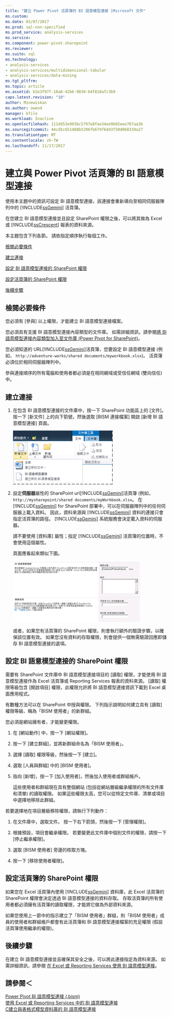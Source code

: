 ```yaml
---
title: "建立 Power Pivot 活頁簿的 BI 語意模型連接 |Microsoft 文件"
ms.custom: 
ms.date: 03/07/2017
ms.prod: sql-non-specified
ms.prod_service: analysis-services
ms.service: 
ms.component: power-pivot-sharepoint
ms.reviewer: 
ms.suite: sql
ms.technology:
- analysis-services
- analysis-services/multidimensional-tabular
- analysis-services/data-mining
ms.tgt_pltfrm: 
ms.topic: article
ms.assetid: b2e3f97f-18a8-42b6-9030-b4f818afc3b9
caps.latest.revision: "10"
author: Minewiskan
ms.author: owend
manager: kfile
ms.workload: Inactive
ms.openlocfilehash: 111dd53e993bc5797e8fae34ee9b02eee707aa3b
ms.sourcegitcommit: 44cd5c651488b5296fb679f6d43f50d068339a27
ms.translationtype: MT
ms.contentlocale: zh-TW
ms.lasthandoff: 11/17/2017
---
```

# <a name="create-a-bi-semantic-model-connection-to-a-power-pivot-workbook"></a>建立與 Power Pivot 活頁簿的 BI 語意模型連接
  使用本主題中的資訊可設定 BI 語意模型連接，該連接會重新導向至相同伺服器陣列中的 [!INCLUDE[ssGemini](../../includes/ssgemini-md.md)] 活頁簿。  
  
 在您建立 BI 語意模型連接並且設定 SharePoint 權限之後，可以將其做為 Excel 或 [!INCLUDE[ssCrescent](../../includes/sscrescent-md.md)] 報表的資料來源。  
  
 本主題包含下列各節。 請依指定順序執行每個工作。  
  
 [檢閱必要條件](#bkmk_prereq)  
  
 [建立連接](#bkmk_create)  
  
 [設定 BI 語意模型連接的 SharePoint 權限](#bkmk_permissions)  
  
 [設定活頁簿的 SharePoint 權限](#bkmk_userdb)  
  
 [後續步驟](#bkmk_next)  
  
##  <a name="bkmk_prereq"></a> 檢閱必要條件  
 您必須有 [參與] 以上權限，才能建立 BI 語意模型連接檔案。  
  
 您必須具有支援 BI 語意模型連接內容類型的文件庫。 如需詳細資訊，請參閱[將 BI 語意模型連接內容類型加入至文件庫 &#40;Power Pivot for SharePoint&#41;](../../analysis-services/power-pivot-sharepoint/add-bi-semantic-model-connection-content-type-to-library.md)。  
  
 您必須知道的 URL[!INCLUDE[ssGemini](../../includes/ssgemini-md.md)]活頁簿，您要設定 BI 語意模型連接 (例如， `http://adventure-works/shared documents/myworkbook.xlsx`)。 活頁簿必須位於相同伺服器陣列中。  
  
 參與連接順序的所有電腦和使用者都必須是在相同網域或受信任網域 (雙向信任) 中。  
  
##  <a name="bkmk_create"></a> 建立連接  
  
1.  在包含 BI 語意模型連接的文件庫中，按一下 SharePoint 功能區上的 [文件]。 按一下 [新文件] 上的向下箭號，然後選取 [BISM 連接檔案] 開啟 [新增 BI 語意模型連接] 頁面。  
  
     ![在 SharePoint 文件庫中的新文件子功能表](../../analysis-services/power-pivot-sharepoint/media/ssas-bismconnection-new.gif "SharePoint 文件庫中的新文件子功能表")  
  
2.  設定**伺服器**屬性的 SharePoint url[!INCLUDE[ssGemini](../../includes/ssgemini-md.md)]活頁簿 (例如， `http://mysharepoint/shared documents/myWorkbook.xlsx`。 在 [!INCLUDE[ssGemini](../../includes/ssgemini-md.md)] for SharePoint 部署中，可以在伺服器陣列中的任何伺服器上載入資料。 因此，資料來源與 [!INCLUDE[ssGemini](../../includes/ssgemini-md.md)] 資料的連接只會指定活頁簿的路徑。 [!INCLUDE[ssGemini](../../includes/ssgemini-md.md)] 系統服務會決定載入資料的伺服器。  
  
     請不要使用 [資料庫] 屬性；指定 [!INCLUDE[ssGemini](../../includes/ssgemini-md.md)] 活頁簿的位置時，不會使用這個屬性。  
  
     頁面應看起來類似下圖。  
  
     ![顯示活頁簿 URL 的 BISM 連接頁面](../../analysis-services/power-pivot-sharepoint/media/ssas-bismconnection-ppvtds.gif "顯示活頁簿 URL 的 BISM 連接頁面")  
  
     或者，如果您有活頁簿的 SharePoint 權限，則會執行額外的驗證步驟，以確保該位置有效。 如果您沒有資料的存取權限，則會提供一個無需驗證回應即儲存 BI 語意模型連接的選項。  
  
##  <a name="bkmk_permissions"></a> 設定 BI 語意模型連接的 SharePoint 權限  
 需要有 SharePoint 文件庫中 BI 語意模型連接項目的 [讀取] 權限，才能使用 BI 語意模型連接作為 Excel 活頁簿或 Reporting Services 報表的資料來源。 [讀取] 權限等級包含 [開啟項目] 權限，此權限允許將 BI 語意模型連接資訊下載到 Excel 桌面應用程式。  
  
 有數種方法可以在 SharePoint 中授與權限。 下列指示說明如何建立具有 [讀取] 權限等級、稱為「BISM 使用者」的新群組。  
  
 您必須是網站擁有者，才能變更權限。  
  
1.  在 [網站動作] 中，按一下 [網站權限]。  
  
2.  按一下 [建立群組]，並將新群組命名為「BISM 使用者」。  
  
3.  選擇 [讀取] 權限等級，然後按一下 [建立]。  
  
4.  選取 [人員與群組] 中的 [BISM 使用者]。  
  
5.  指向 [新增]，按一下 [加入使用者]，然後加入使用者或群組帳戶。  
  
     這些使用者和群組現在具有整個網站 (包括從網站層級繼承權限的所有文件庫和清單) 的讀取權限。 如果這些權限太高，您可以從特定文件庫、清單或項目中選擇地移除此群組。  
  
 若要選擇地在項目層級移除權限，請執行下列動作：  
  
1.  在文件庫中，選取文件。 按一下右下箭頭，然後按一下 [管理權限]。  
  
2.  根據預設，項目會繼承權限。 若要變更此文件庫中個別文件的權限，請按一下 [停止繼承權限]。  
  
3.  選取 [BISM 使用者] 旁邊的核取方塊。  
  
4.  按一下 [移除使用者權限]。  
  
##  <a name="bkmk_userdb"></a> 設定活頁簿的 SharePoint 權限  
 如果您在 Excel 活頁簿內使用 [!INCLUDE[ssGemini](../../includes/ssgemini-md.md)] 資料庫，此 Excel 活頁簿的 SharePoint 權限會決定透過 BI 語意模型連接的資料存取。 存取活頁簿的所有使用者都必須擁有活頁簿的讀取權限，才能將它做為外部資料來源。  
  
 如果您使用上一節中的指示建立了「BISM 使用者」群組，則「BISM 使用者」成員的使用者和群組帳戶都會有此活頁簿和 BI 語意模型連接檔案的充足權限 (假設活頁簿使用繼承的權限)。  
  
##  <a name="bkmk_next"></a> 後續步驟  
 在建立 BI 語意模型連接並且確保其安全之後，可以將此連接指定為資料來源。 如需詳細資訊，請參閱 [在 Excel 或 Reporting Services 使用 BI 語意模型連接](../../analysis-services/power-pivot-sharepoint/use-a-bi-semantic-model-connection-in-excel-or-reporting-services.md)。  
  
## <a name="see-also"></a>請參閱＜  
 [Power Pivot BI 語意模型連接 &#40;.bism&#41;](../../analysis-services/power-pivot-sharepoint/power-pivot-bi-semantic-model-connection-bism.md)   
 [使用 Excel 或 Reporting Services 中的 BI 語意模型連接](../../analysis-services/power-pivot-sharepoint/use-a-bi-semantic-model-connection-in-excel-or-reporting-services.md)   
 [C建立與表格式模型資料庫的 BI 語意模型連接](../../analysis-services/power-pivot-sharepoint/create-a-bi-semantic-model-connection-to-a-tabular-model-database.md)  
  
  
